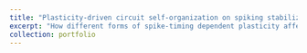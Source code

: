 ```yaml
---
title: "Plasticity-driven circuit self-organization on spiking stabilized supralinear networks"
excerpt: "How different forms of spike-timing dependent plasticity affect the functional properties of spiking SSNs - with Raul Adell Segarra, Dylan Festa, Dimitra Maoutsa  <br/><img src='/images/linear_response.png'>"
collection: portfolio
---
```


